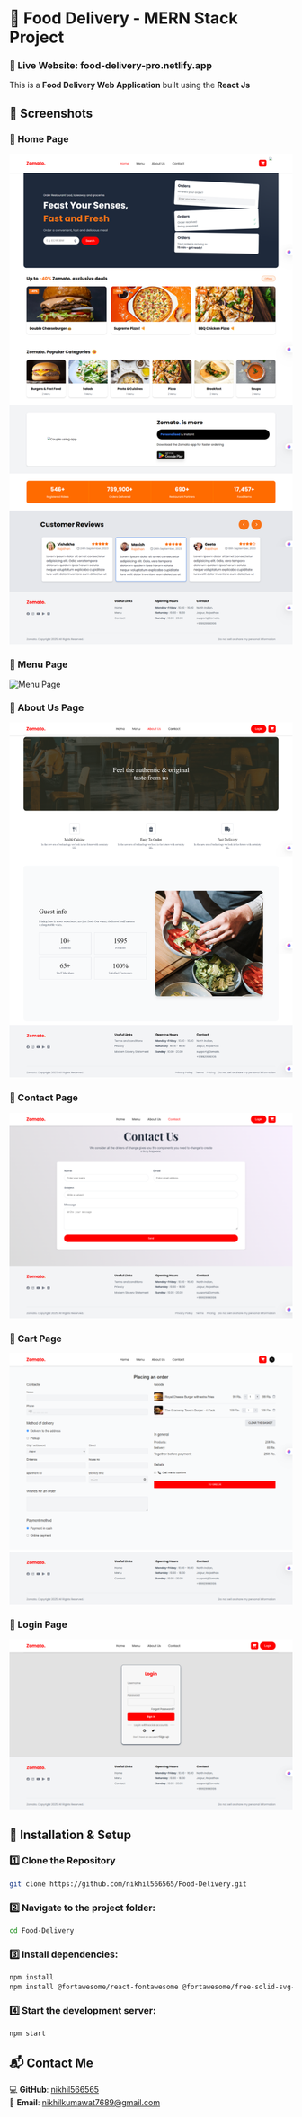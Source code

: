 # 🍔 Food Delivery - MERN Stack Project

### 🔗 Live Website: food-delivery-pro.netlify.app
This is a **Food Delivery Web Application** built using the **React Js**
## 📸 Screenshots

### 🔹 Home Page
![Home Page](./frontend/myapp/src/Components/assets/Food-app-images/home.png)

### 🔹 Menu Page
![Menu Page](./frontend/myapp/src/Components/assets/Food-app-images/menu.png)

### 🔹 About Us Page
![About Us](./frontend/myapp/src/Components/assets/Food-app-images/about.png)

### 🔹 Contact Page
![About Us](./frontend/myapp/src/Components/assets/Food-app-images/contact.png)

### 🔹 Cart Page
![About Us](./frontend/myapp/src/Components/assets/Food-app-images/cart.png)

### 🔹 Login Page
![About Us](./frontend/myapp/src/Components/assets/Food-app-images/login.png)

## 🚀 Installation & Setup

### 1️⃣ Clone the Repository
```sh
git clone https://github.com/nikhil566565/Food-Delivery.git
```

### 2️⃣ Navigate to the project folder:
```sh
cd Food-Delivery
```

### 3️⃣ Install dependencies:
```sh
npm install
npm install @fortawesome/react-fontawesome @fortawesome/free-solid-svg-icons

```

### 4️⃣ Start the development server:
```sh
npm start
```

## 📬 Contact Me

💻 **GitHub**: [nikhil566565](https://github.com/nikhil566565)  
📩 **Email**: nikhilkumawat7689@gmail.com  



